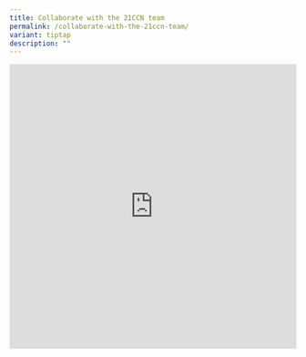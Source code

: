 ```yaml
---
title: Collaborate with the 21CCN team
permalink: /collaborate-with-the-21ccn-team/
variant: tiptap
description: ""
---
```

<div class="iframe-wrapper">
<iframe style="width: 100%; height: 500px" allowfullscreen="true" frameborder="0" src="https://form.gov.sg/67246fc3a21bebb564acec79"></iframe>
</div>
<p></p>